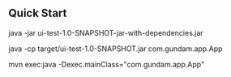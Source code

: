 ## Quick Start

java -jar ui-test-1.0-SNAPSHOT-jar-with-dependencies.jar

java -cp target/ui-test-1.0-SNAPSHOT.jar com.gundam.app.App

mvn exec:java -Dexec.mainClass="com.gundam.app.App"
